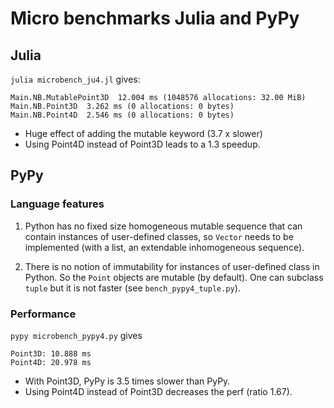 # Micro benchmarks Julia and PyPy

## Julia

`julia microbench_ju4.jl` gives:

```
Main.NB.MutablePoint3D  12.004 ms (1048576 allocations: 32.00 MiB)
Main.NB.Point3D  3.262 ms (0 allocations: 0 bytes)
Main.NB.Point4D  2.546 ms (0 allocations: 0 bytes)
```

- Huge effect of adding the mutable keyword (3.7 x slower)
- Using Point4D instead of Point3D leads to a 1.3 speedup.

## PyPy

### Language features

1. Python has no fixed size homogeneous mutable sequence that
can contain instances of user-defined classes, so `Vector` needs to be
implemented (with a list, an extendable inhomogeneous sequence).

2. There is no notion of immutability for instances of user-defined class in
Python. So the `Point` objects are mutable (by default). One can subclass
`tuple` but it is not faster (see `bench_pypy4_tuple.py`).

### Performance

`pypy microbench_pypy4.py` gives

```
Point3D: 10.888 ms
Point4D: 20.978 ms
```

- With Point3D, PyPy is 3.5 times slower than PyPy.
- Using Point4D instead of Point3D decreases the perf (ratio 1.67).
